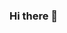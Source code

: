 ### Hi there 👋

<!--
**avuji31/avuji31** is a ✨ _special_ ✨ repository because its `README.md` (this file) appears on your GitHub profile.



- 🔭 I’m currently working on master thesis with topic "Installation of Linux server with virtualization support".
- 🌱 I’m currently learning html, css, javascript and everything about Linux.
- 👯 I’m looking to collaborate on all of the above.
- 📫 How to reach me: Email:antonio.vujicevic31@gmail.com
-->
